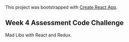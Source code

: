 This project was bootstrapped with [Create React App](https://github.com/facebookincubator/create-react-app).

## Week 4 Assessment Code Challenge

Mad Libs with React and Redux.

